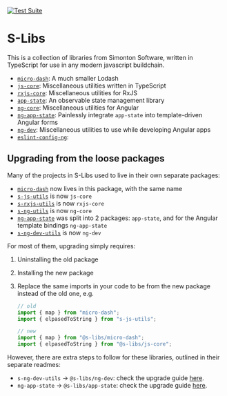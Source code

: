 [![Test Suite](https://github.com/simontonsoftware/s-libs/workflows/Test%20Suite/badge.svg)](https://github.com/simontonsoftware/s-libs/actions)

# S-Libs

This is a collection of libraries from Simonton Software, written in TypeScript for use in any modern javascript buildchain.

- [`micro-dash`](https://github.com/simontonsoftware/s-libs/tree/master/projects/micro-dash): A much smaller Lodash
- [`js-core`](https://github.com/simontonsoftware/s-libs/tree/master/projects/js-core): Miscellaneous utilities written in TypeScript
- [`rxjs-core`](https://github.com/simontonsoftware/s-libs/tree/master/projects/rxjs-core): Miscellaneous utilities for RxJS
- [`app-state`](https://github.com/simontonsoftware/s-libs/tree/master/projects/app-state): An observable state management library
- [`ng-core`](https://github.com/simontonsoftware/s-libs/tree/master/projects/ng-core): Miscellaneous utilities for Angular
- [`ng-app-state`](https://github.com/simontonsoftware/s-libs/tree/master/projects/ng-app-state): Painlessly integrate `app-state` into template-driven Angular forms
- [`ng-dev`](https://github.com/simontonsoftware/s-libs/tree/master/projects/ng-dev): Miscellaneous utilities to use while developing Angular apps
- [`eslint-config-ng`](https://github.com/simontonsoftware/s-libs/tree/master/projects/eslint-config-dev):

## Upgrading from the loose packages

Many of the projects in S-Libs used to live in their own separate packages:

- [`micro-dash`](https://github.com/simontonsoftware/micro-dash) now lives in this package, with the same name
- [`s-js-utils`](https://github.com/simontonsoftware/s-js-utils) is now `js-core`
- [`s-rxjs-utils`](https://github.com/simontonsoftware/s-rxjs-utils) is now `rxjs-core`
- [`s-ng-utils`](https://github.com/simontonsoftware/s-ng-utils) is now `ng-core`
- [`ng-app-state`](https://github.com/simontonsoftware/ng-app-state) was split into 2 packages: `app-state`, and for the Angular template bindings `ng-app-state`
- [`s-ng-dev-utils`](https://github.com/simontonsoftware/s-ng-dev-utils) is now `ng-dev`

For most of them, upgrading simply requires:

1. Uninstalling the old package
1. Installing the new package
1. Replace the same imports in your code to be from the new package instead of the old one, e.g.

   ```ts
   // old
   import { map } from "micro-dash";
   import { elpasedToString } from "s-js-utils";

   // new
   import { map } from "@s-libs/micro-dash";
   import { elpasedToString } from "@s-libs/js-core";
   ```

However, there are extra steps to follow for these libraries, outlined in their separate readmes:

- `s-ng-dev-utils` -> `@s-libs/ng-dev`: check the upgrade guide [here](https://github.com/simontonsoftware/s-libs/tree/master/projects/ng-dev#upgrading-from-the-non-s-libs-version).
- `ng-app-state` -> `@s-libs/app-state`: check the upgrade guide [here](https://github.com/simontonsoftware/s-libs/tree/master/projects/app-state#upgrading-from-the-non-s-libs-version).
